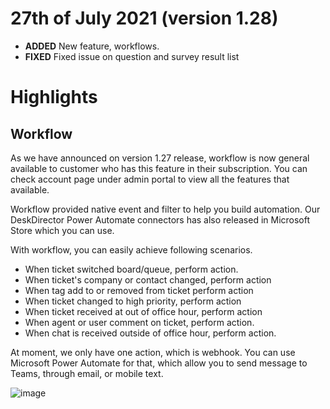 # 27th of July 2021 (version 1.28)

- **ADDED** New feature, workflows.
- **FIXED** Fixed issue on question and survey result list

# Highlights

## Workflow
As we have announced on version 1.27 release, workflow is now general available to customer who has this feature in their subscription. You can check account page under admin portal to view all the features that available.

Workflow provided native event and filter to help you build automation. Our DeskDirector Power Automate connectors has also released in Microsoft Store which you can use.

With workflow, you can easily achieve following scenarios.
- When ticket switched board/queue, perform action.
- When ticket's company or contact changed, perform action
- When tag add to or removed from ticket perform action
- When ticket changed to high priority, perform action
- When ticket received at out of office hour, perform action
- When agent or user comment on ticket, perform action.
- When chat is received outside of office hour, perform action.

At moment, we only have one action, which is webhook. You can use Microsoft Power Automate for that, which allow you to send message to Teams, through email, or mobile text.


![image](https://user-images.githubusercontent.com/1712143/131757727-9c23ee6a-be02-498a-a9cd-779c41a60722.png)
